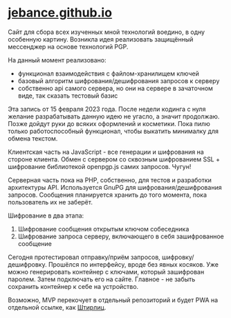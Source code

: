# [jebance.github.io](https://jebance.github.io/)
Сайт для сбора всех изученных мной технологий воедино, в одну особенную картину.
Возникла идея реализовать защищённый мессенджер на основе технологий PGP.

На данный момент реализовано:
- функционал взаимодействия с файлом-хранилищем ключей
- базовый алгоритм шифрования/дешифрования запросов к серверу
- собственно api самого сервера, но они на сервере в зачаточном виде, так сказать тестовый базис

Эта запись от 15 февраля 2023 года. После недели кодинга с нуля желание разрабатывать данную идею не угасло, а значит продолжаю.
Позже дойдут руки до всяких оформлений и косметики. Пока пилю только работоспособный функционал, чтобы выкатить минималку для обмена текстом.

Клиентская часть на JavaScript - все генерации и шифрования на стороне клиента.
Обмен с сервером со сквозным шифрованием SSL + шифрование библиотекой openpgp.js самих запросов. Чугун!

Серверная часть пока на PHP, собственно, для тестов и разработки архитектуры API.
Используется GnuPG для шифрования/дешифрования запросов.
Сообщения планируется хранить до того момента, пока пользователь их не заберёт.

Шифрование в два этапа:
1. Шифрование сообщения открытым ключом собеседника
2. Шифрование запроса серверу, включающего в себя зашифрованное сообщение

Сегодня протестировал отправку/приём запросов, шифровку/дешифровку. Прошёлся по интерфейсу, вроде без явных косяков.
Уже можно генерировать контейнер с ключами, который зашифрован паролем. Затем подключать его на сайте. Главное - не забыть сохранить контейнер к себе на устройство.

Возможно, MVP перекочует в отдельный репозиторий и будет PWA на отдельной ссылке, как [Штирлиц](https://jebance.github.io/stirlits/).
